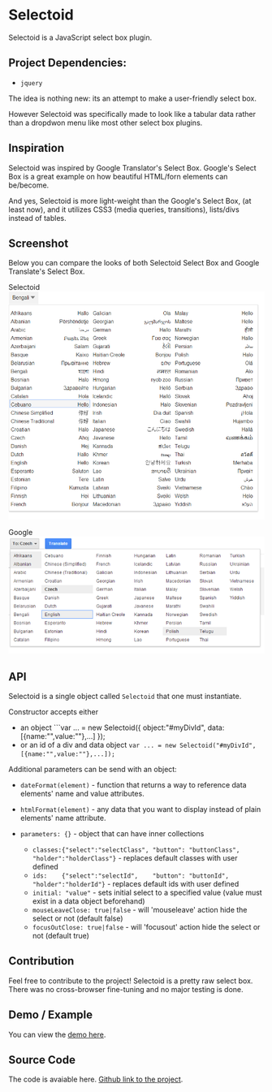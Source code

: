 Selectoid
=========

Selectoid is a JavaScript select box plugin.

Project Dependencies:
---
 - ```jquery```

The idea is nothing new: its an attempt to make a user-friendly select box.

However Selectoid was specifically made to look like 
a tabular data rather than a dropdwon menu like most other select box plugins.

Inspiration
---
Selectoid was inspired by Google Translator's Select Box.
Google's Select Box is a great example on how beautiful HTML/forn elements can be/become.

And yes, Selectoid is more light-weight than the Google's Select Box, (at least now), 
and it utilizes CSS3 (media queries, transitions), lists/divs instead of tables.

Screenshot
---
Below you can compare the looks of both Selectoid Select Box and Google Translate's Select Box.

Selectoid
![Selectoid Select Box](/libs/img/selectoid.png "Selectoid Select Box")

Google
![Google Translator Select Box](/libs/img/google.png "Google Translator Select Box")

API
---
Selectoid is a single object called ```Selectoid``` that one must instantiate.

Constructor accepts either 
 - an object ```var ... = new Selectoid({ object:"#myDivId", data: [{name:"",value:""},...] });
 - or an id of a div and data object ```var ... = new Selectoid("#myDivId", [{name:"",value:""},...]);```

Additional parameters can be send with an object:
 - ```dateFormat(element)``` - function that returns a way to reference data elements' name and value attributes.

 - ```htmlFormat(element)``` - any data that you want to display instead of plain elements' name attribute.

 - ```parameters: {}``` - object that can have inner collections
    - ```classes:{"select":"selectClass", "button": "buttonClass", "holder":"holderClass"}``` - replaces default classes with user defined
    - ```ids:    {"select":"selectId",    "button": "buttonId", "holder":"holderId"}``` - replaces default ids with user defined
    - ```initial: "value"``` - sets initial select to a specified value (value must exist in a data object beforehand)
    - ```mouseLeaveClose: true|false``` - will 'mouseleave' action hide the select or not (default false)
    - ```focusOutClose: true|false``` - will 'focusout' action hide the select or not (default true)


Contribution
---
Feel free to contribute to the project! Selectoid is a pretty raw select box.
There was no cross-browser fine-tuning and no major testing is done.


Demo / Example
---
You can view the [demo here](https://c9.io/gogromat_1/yodatalk/workspace/selectoid/index.html).

Source Code
---
The code is avaiable here. [Github link to the project](https://github.com/gogromat/selectoid).